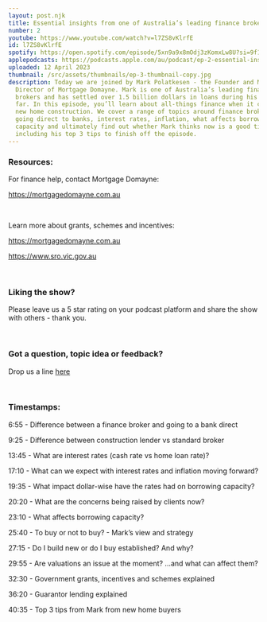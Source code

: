 ```yaml
---
layout: post.njk
title: Essential insights from one of Australia’s leading finance brokers
number: 2
youtube: https://www.youtube.com/watch?v=l7ZS8vKlrfE
id: l7ZS8vKlrfE
spotify: https://open.spotify.com/episode/5xn9a9x8mOdj3zKomxLw8U?si=9f1792ae716d4eff
applepodcasts: https://podcasts.apple.com/au/podcast/ep-2-essential-insights-from-one-of-australias/id1681936589?i=1000608529204
uploaded: 12 April 2023
thumbnail: /src/assets/thumbnails/ep-3-thumbnail-copy.jpg
description: Today we are joined by Mark Polatkesen - the Founder and Managing
  Director of Mortgage Domayne. Mark is one of Australia’s leading finance
  brokers and has settled over 1.5 billion dollars in loans during his career so
  far. In this episode, you’ll learn about all-things finance when it comes to
  new home construction. We cover a range of topics around finance brokers vs
  going direct to banks, interest rates, inflation, what affects borrowing
  capacity and ultimately find out whether Mark thinks now is a good time to buy
  including his top 3 tips to finish off the episode.
---
```

### Resources:  
For finance help, contact Mortgage Domayne:

https://mortgagedomayne.com.au

<br>

Learn more about grants, schemes and incentives:

https://mortgagedomayne.com.au

https://www.sro.vic.gov.au

<br>

### Liking the show?
Please leave us a 5 star rating on your podcast platform and share the show with others - thank you.

<br>

### Got a question, topic idea or feedback?
Drop us a line <a href="/contact" id="contact-us" target="_blank">here</a>

<br>

### Timestamps:
6:55 - Difference between a finance broker and going to a bank direct

9:25 - Difference between construction lender vs standard broker

13:45 - What are interest rates (cash rate vs home loan rate)?

17:10 - What can we expect with interest rates and inflation moving forward? 

19:35 - What impact dollar-wise have the rates had on borrowing capacity?

20:20 - What are the concerns being raised by clients now?

23:10 - What affects borrowing capacity? 

25:40 - To buy or not to buy? - Mark’s view and strategy 

27:15 - Do I build new or do I buy established? And why?

29:55 - Are valuations an issue at the moment? …and what can affect them?

32:30 - Government grants, incentives and schemes explained

36:20 - Guarantor lending explained 

40:35 - Top 3 tips from Mark from new home buyers